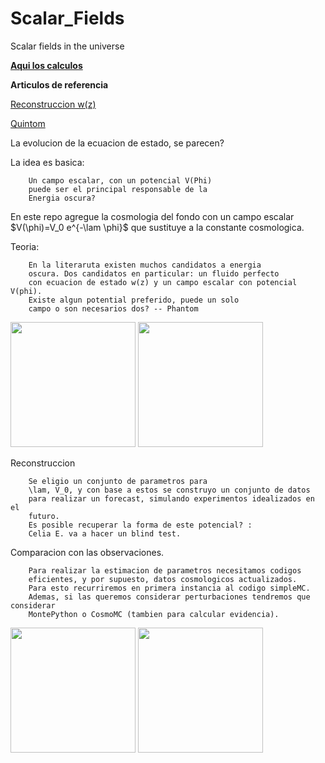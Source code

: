 # Scalar_Fields
Scalar fields in the universe

[**Aqui los calculos**](https://nbviewer.jupyter.org/github/ja-vazquez/Scalar_Fields/blob/master/Cosmo_rhos.ipynb)

**Articulos de referencia**

[Reconstruccion w(z)](d)
 
[Quintom](https://arxiv.org/abs/astro-ph/0410654)

La evolucion de la ecuacion de estado, se parecen?

La idea es basica:
		
		Un campo escalar, con un potencial V(Phi)
		puede ser el principal responsable de la
		Energia oscura?
		
En este repo agregue la cosmologia del fondo
con un campo escalar $V(\phi)=V_0 e^{-\lam \phi}$
que sustituye a la constante cosmologica.
		
Teoria: 
		
		En la literaruta existen muchos candidatos a energia 
		oscura. Dos candidatos en particular: un fluido perfecto 
		con ecuacion de estado w(z) y un campo escalar con potencial V(phi). 
		Existe algun potential preferido, puede un solo
		campo o son necesarios dos? -- Phantom
		
<img src="https://github.com/ja-vazquez/Scalar_Fields/blob/master/Omegas_LCDM.jpg" widt="100p" height="200"/>
<img src="https://github.com/ja-vazquez/Scalar_Fields/blob/master/Omegas_V.jpg" widt="200p" height="200"/>
		
Reconstruccion 

		Se eligio un conjunto de parametros para 
		\lam, V_0, y con base a estos se construyo un conjunto de datos
		para realizar un forecast, simulando experimentos idealizados en el 
		futuro.
		Es posible recuperar la forma de este potencial? :
		Celia E. va a hacer un blind test.
		
Comparacion con las observaciones.

		Para realizar la estimacion de parametros necesitamos codigos
		eficientes, y por supuesto, datos cosmologicos actualizados.
		Para esto recurriremos en primera instancia al codigo simpleMC.
		Ademas, si las queremos considerar perturbaciones tendremos que considerar
		MontePython o CosmoMC (tambien para calcular evidencia).
		 



<img src="https://github.com/ja-vazquez/Scalar_Fields/blob/master/rhos_V.jpg" widt="200p" height="200"/>

<img src="https://github.com/ja-vazquez/Scalar_Fields/blob/master/Hz_V.jpg" widt="200p" height="200"/>
